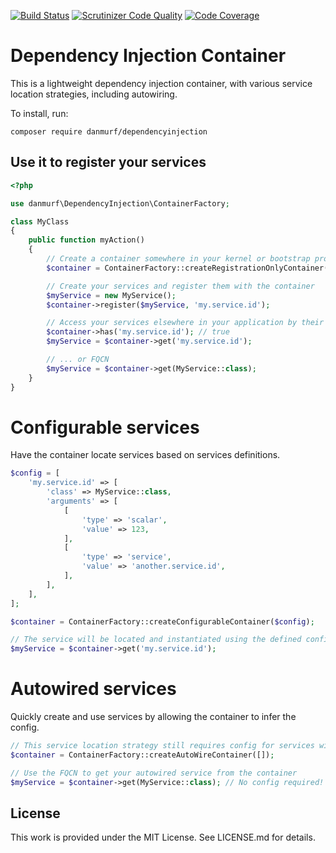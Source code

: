 [![Build Status](https://travis-ci.org/danmurf/DependencyInjection.svg?branch=master)](https://travis-ci.org/danmurf/DependencyInjection) [![Scrutinizer Code Quality](https://scrutinizer-ci.com/g/danmurf/DependencyInjection/badges/quality-score.png?b=master)](https://scrutinizer-ci.com/g/danmurf/DependencyInjection/?branch=master)
[![Code Coverage](https://scrutinizer-ci.com/g/danmurf/DependencyInjection/badges/coverage.png?b=master)](https://scrutinizer-ci.com/g/danmurf/DependencyInjection/?branch=master)

# Dependency Injection Container

This is a lightweight dependency injection container, with various service location strategies, including autowiring. 

To install, run:

`composer require danmurf/dependencyinjection`

## Use it to register your services

```php
<?php

use danmurf\DependencyInjection\ContainerFactory;

class MyClass
{
    public function myAction()
    {
        // Create a container somewhere in your kernel or bootstrap process
        $container = ContainerFactory::createRegistrationOnlyContainer();

        // Create your services and register them with the container
        $myService = new MyService();
        $container->register($myService, 'my.service.id');

        // Access your services elsewhere in your application by their registered id...
        $container->has('my.service.id'); // true
        $myService = $container->get('my.service.id');

        // ... or FQCN
        $myService = $container->get(MyService::class);
    }
}
```

# Configurable services
Have the container locate services based on services definitions.
```php
$config = [
    'my.service.id' => [
        'class' => MyService::class,
        'arguments' => [
            [
                'type' => 'scalar',
                'value' => 123,
            ],
            [
                'type' => 'service',
                'value' => 'another.service.id',
            ],
        ],
    ],
];

$container = ContainerFactory::createConfigurableContainer($config);

// The service will be located and instantiated using the defined config.
$myService = $container->get('my.service.id');
```

# Autowired services
Quickly create and use services by allowing the container to infer the config.
```php
// This service location strategy still requires config for services with scalar constructor arguments
$container = ContainerFactory::createAutoWireContainer([]);

// Use the FQCN to get your autowired service from the container
$myService = $container->get(MyService::class); // No config required!
```

## License
This work is provided under the MIT License. See LICENSE.md for details.
